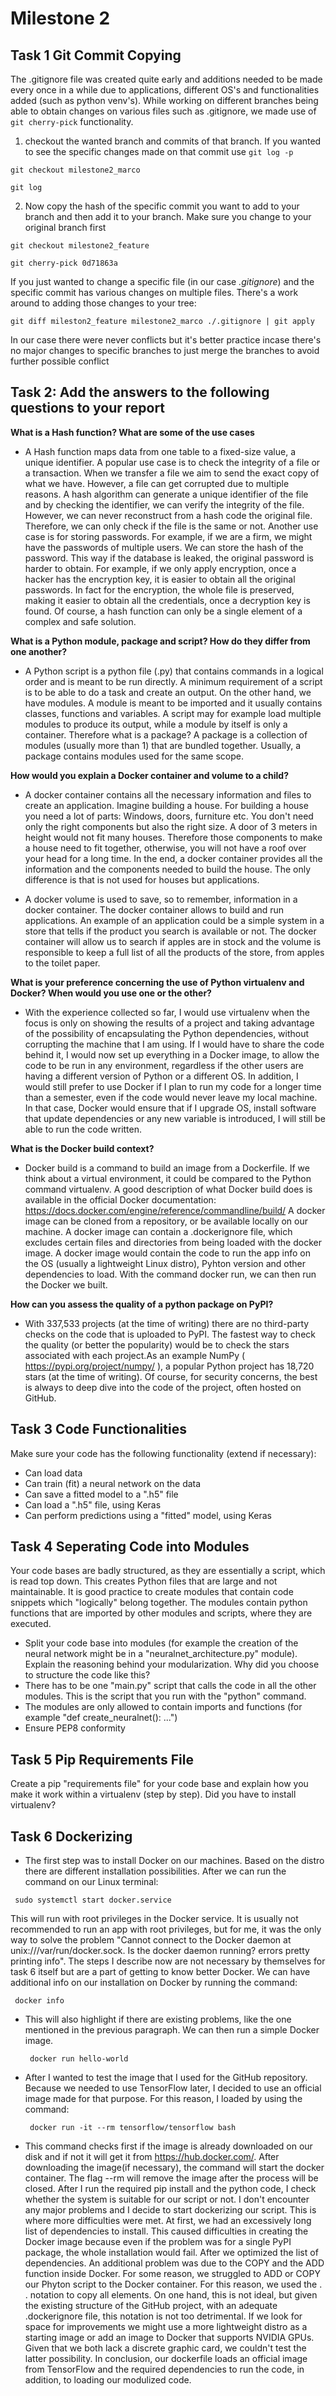 # Milestone 2 

## Task 1 Git Commit Copying
The .gitignore file was created quite early and additions needed to be made every once in a while due to applications, different OS's and functionalities added (such as python venv's).
While working on different branches being able to obtain changes on various files such as .gitignore, we made use of `git cherry-pick` functionality.

1. checkout the wanted branch and commits of that branch.
If you wanted to see the specific changes made on that commit use `git log -p`
````
git checkout milestone2_marco
````
````
git log
````
2. Now copy the hash of the specific commit you want to add to your branch and then add it to your branch. Make sure you change to your original branch first
````
git checkout milestone2_feature
````
````
git cherry-pick 0d71863a
````

If you just wanted to change a specific file (in our case *.gitignore*) and the specific commit has various changes on multiple files. There's a work around to adding those changes to your tree:

````
git diff mileston2_feature milestone2_marco ./.gitignore | git apply
````

In our case there were never conflicts but it's better practice incase there's no major changes to specific branches to just merge the branches to avoid further possible conflict

## Task 2: Add the answers to the following questions to your report
**What is a Hash function? What are some of the use cases**

- A Hash function maps data from one table to a fixed-size value, a unique identifier. A popular use case is to check the integrity of a file or a transaction. When we transfer a file we aim to send the exact copy of what we have. However, a file can get corrupted due to multiple reasons. A hash algorithm can generate a unique identifier of the file and by checking the identifier, we can verify the integrity of the file. However, we can never reconstruct from a hash code the original file. Therefore, we can only check if the file is the same or not. Another use case is for storing passwords. For example, if we are a firm, we might have the passwords of multiple users. We can store the hash of the password. This way if the database is leaked, the original password is harder to obtain. For example, if we only apply encryption, once a hacker has the encryption key, it is easier to obtain all the original passwords. In fact for the encryption, the whole file is preserved, making it easier to obtain all the credentials, once a decryption key is found. Of course, a hash function can only be a single element of a complex and safe solution.

**What is a Python module, package and script? How do they differ from one another?**

- A Python script is a python file (.py) that contains commands in a logical order and is meant to be run directly. A minimum requirement of a script is to be able to do a task and create an output. On the other hand, we have modules. A module is meant to be imported and it usually contains classes, functions and variables. A script may for example load multiple modules to produce its output, while a module by itself is only a container. Therefore what is a package? A package is a collection of modules (usually more than 1) that are bundled together. Usually, a package contains modules used for the same scope. 

**How would you explain a Docker container and volume to a child?**

- A docker container contains all the necessary information and files to create an application. Imagine building a house. For building a house you need a lot of parts: Windows, doors, furniture etc. You don't need only the right components but also the right size. A door of 3 meters in height would not fit many houses. Therefore those components to make a house need to fit together, otherwise, you will not have a roof over your head for a long time. In the end, a docker container provides all the information and the components needed to build the house. The only difference is that is not used for houses but applications.

- A docker volume is used to save, so to remember, information in a docker container. The docker container allows to build and run applications. An example of an application could be a simple system in a store that tells if the product you search is available or not. The docker container will allow us to search if apples are in stock and the volume is responsible to keep a full list of all the products of the store, from apples to the toilet paper.

**What is your preference concerning the use of Python virtualenv and Docker? When would you use one or the other?**

- With the experience collected so far, I would use virtualenv when the focus is only on showing the results of a project and taking advantage of the possibility of encapsulating the Python dependencies, without corrupting the machine that I am using. If I would have to share the code behind it, I would now set up everything in a Docker image, to allow the code to be run in any environment, regardless if the other users are having a different version of Python or a different OS. In addition, I would still prefer to use Docker if I plan to run my code for a longer time than a semester, even if the code would never leave my local machine. In that case, Docker would ensure that if I upgrade OS, install software that update dependencies or any new variable is introduced, I will still be able to run the code written. 

**What is the Docker build context?**

- Docker build is a command to build an image from a Dockerfile. If we think about a virtual environment, it could be compared to the Python command virtualenv. A good description of what Docker build does is available in the official Docker documentation: https://docs.docker.com/engine/reference/commandline/build/ A docker image can be cloned from a repository, or be available locally on our machine. A docker image can contain a .dockerignore file, which excludes certain files and directories from being loaded with the docker image. A docker image would contain the code to run the app info on the OS (usually a lightweight Linux distro), Pyhton version and other dependencies to load. With the command docker run, we can then run the Docker we built. 

**How can you assess the quality of a python package on PyPI?**

- With 337,533 projects (at the time of writing) there are no third-party checks on the code that is uploaded to PyPI. The fastest way to check the quality (or better the popularity) would be to check the stars associated with each project.As an example NumPy ( https://pypi.org/project/numpy/ ), a popular Python project has 18,720 stars (at the time of writing). Of course, for security concerns, the best is always to deep dive into the code of the project, often hosted on GitHub.  

## Task 3 Code Functionalities 

Make sure your code has the following functionality (extend if necessary):
- Can load data
- Can train (fit) a neural network on the data
- Can save a fitted model to a ".h5" file
- Can load a ".h5" file, using Keras
- Can perform predictions using a "fitted" model, using Keras


## Task 4 Seperating Code into Modules
Your code bases are badly structured, as they are essentially a script, which is read top down. This creates
Python files that are large and not maintainable. It is good practice to create modules that contain code
snippets which "logically" belong together. The modules contain python functions that are imported by other
modules and scripts, where they are executed.
- Split your code base into modules (for example the creation of the neural network might be in a
"neuralnet_architecture.py" module). Explain the reasoning behind your modularization. Why did you choose
to structure the code like this?
- There has to be one "main.py" script that calls the code in all the other modules. This is the script that you
run with the "python" command.
- The modules are only allowed to contain imports and functions (for example "def create_neuralnet(): ...")
- Ensure PEP8 conformity

## Task 5 Pip Requirements File
Create a pip "requirements file" for your code base and explain how you make it work within a virtualenv
(step by step).
Did you have to install virtualenv?

## Task 6 Dockerizing
  - The first step was to install Docker on our machines. Based on the distro there are different installation possibilities. After we can run the command on our Linux terminal:
  ```
   sudo systemctl start docker.service
  ``` 
  This will run with root privileges in the Docker service. It is usually not recommended to run an app with root privileges, but for me, it was the only way to solve the problem "Cannot connect to the Docker daemon at unix:///var/run/docker.sock. Is the docker daemon running? errors pretty printing info".
  The steps I describe now are not necessary by themselves for task 6 itself but are a part of getting to know better Docker. 
  We can have additional info on our installation on Docker by running the command:
  ```
   docker info
  ``` 
- This will also highlight if there are existing problems, like the one mentioned in the previous paragraph. We can then run a simple Docker image. 
  ```
   docker run hello-world
  ``` 
- After I wanted to test the image that I used for the GitHub repository. Because we needed to use TensorFlow later, I decided to use an official image made for that purpose. For this reason, I loaded by using the command: 
  ```
   docker run -it --rm tensorflow/tensorflow bash
  ```
- This command checks first if the image is already downloaded on our disk and if not it will get it from https://hub.docker.com/. After downloading the image(if necessary), the command will start the docker container. The flag --rm will remove the image after the process will be closed. After I run the required pip install and the python code, I check whether the system is suitable for our script or not. I don't encounter any major problems and I decide to start dockerizing our script. This is where more difficulties were met. At first, we had an excessively long list of dependencies to install. This caused difficulties in creating the Docker image because even if the problem was for a single PyPI package, the whole installation would fail.  After we optimized the list of dependencies. An additional problem was due to the COPY and the ADD function inside Docker. For some reason, we struggled to ADD or COPY our Phyton script to the Docker container. For this reason, we used the . . notation to copy all elements. On one hand, this is not ideal, but given the existing structure of the GitHub project, with an adequate .dockerignore file, this notation is not too detrimental. If we look for space for improvements we might use a more lightweight distro as a starting image or add an image to Docker that supports NVIDIA GPUs. Given that we both lack a discrete graphic card, we couldn't test the latter possibility. In conclusion, our dockerfile loads an official image from TensorFlow and the required dependencies to run the code, in addition, to loading our modulized code. 